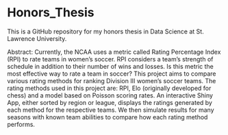 # Honors_Thesis
This is a GitHub repository for my honors thesis in Data Science at St. Lawrence University.

Abstract: 
Currently, the NCAA uses a metric called Rating Percentage Index (RPI) to rate teams in women’s soccer. RPI considers a team’s strength of schedule in addition to their number of wins and losses. Is this metric the most effective way to rate a team in soccer? This project aims to compare various rating methods for ranking Division III women’s soccer teams. The rating methods used in this project are: RPI, Elo (originally developed for chess) and a model based on Poisson scoring rates. An interactive Shiny App, either sorted by region or league, displays the ratings generated by each method for the respective teams. We then simulate results for many seasons with known team abilities to compare how each rating method performs.
